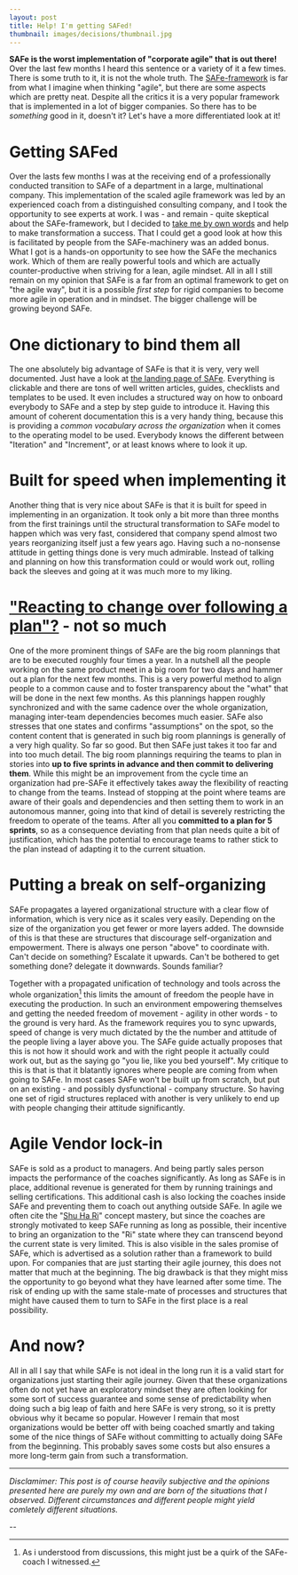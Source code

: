 ```yaml
---
layout: post
title: Help! I'm getting SAFed!
thumbnail: images/decisions/thumbnail.jpg
---
```


**SAFe is the worst implementation of "corporate agile" that is out there!** Over the last few months I heard this sentence or a variety of it a few times. There is some truth to it, it is not the whole truth. The [SAFe-framework](https://www.scaledagileframework.com) is far from what I imagine when thinking "agile", but there are some aspects which are pretty neat. Despite all the critics it is a very popular framework that is implemented in a lot of bigger companies. So there has to be *something* good in it, doesn't it? Let's have a more differentiated look at it! 

# Getting SAFed 

Over the lasts few months I was at the receiving end of a professionally conducted transition to SAFe of a department in a large, multinational company. This implementation of the scaled agile framework was led by an experienced coach from a distinguished consulting company, and I took the opportunity to see experts at work. I was - and remain - quite skeptical about the SAFe-framework, but I decided to [take me by own words]({{site.base_url}}/agile-beyond-team-size/) and help to make transformation a success. That I could get a good look at how this is facilitated by people from the SAFe-machinery was an added bonus.
What I got is a hands-on opportunity to see how the SAFe the mechanics work. Which of them are really powerful tools and which are actually counter-productive when striving for a lean, agile mindset. All in all I still remain on my opinion that SAFe is a far from an optimal framework to get on "the agile way", but it is a possible *first step* for rigid companies to become more agile in operation and in mindset. The bigger challenge will be growing beyond SAFe. 

# One dictionary to bind them all

The one absolutely big advantage of SAFe is that it is very, very well documented. Just have a look at [the landing page of SAFe](https://www.scaledagileframework.com). Everything is clickable and there are tons of well written articles, guides, checklists and templates to be used. It even includes a structured way on how to onboard everybody to SAFe and a step by step guide to introduce it. Having this amount of coherent documentation this is a very handy thing, because this is providing a *common vocabulary across the organization* when it comes to the operating model to be used. Everybody knows the different between "Iteration" and "Increment", or at least knows where to look it up. 

# Built for speed when implementing it

Another thing that is very nice about SAFe is that it is built for speed in implementing in an organization. It took only a bit more than three months from the first trainings until the structural transformation to SAFe model to happen which was very fast, considered that company spend almost two years reorganizing itself just a few years ago. Having such a no-nonsense attitude in getting things done is very much admirable. Instead of talking and planning on how this transformation could or would work out, rolling back the sleeves and going at it was much more to my liking.


# ["Reacting to change over following a plan"?](http://agilemanifesto.org/) - not so much

One of the more prominent things of SAFe are the big room plannings that are to be executed roughly four times a year. In a nutshell all the people working on the same product meet in a big room for two days and hammer out a plan for the next few months. This is a very powerful method to align people to a common cause and to foster transparency about the "what" that will be done in the next few months. As this plannings happen roughly synchronized and with the same cadence over the whole organization, managing inter-team dependencies becomes much easier. SAFe also stresses that one states and confirms "assumptions" on the spot, so the content content that is generated in such big room plannings is generally of a very high quality. 
So far so good. But then SAFe just takes it too far and into too much detail. The big room plannings requiring the teams to plan in stories into **up to five sprints in advance and then commit to delivering them**. While this might be an improvement from the cycle time an organization had pre-SAFe it effectively takes away the flexibility of reacting to change from the teams. 
Instead of stopping at the point where teams are aware of their goals and dependencies and then setting them to work in an autonomous manner, going into that kind of detail is severely restricting the freedom to operate of the teams. After all you **committed to a plan for 5 sprints**, so as a consequence deviating from that plan needs quite a bit of justification, which has the potential to encourage teams to rather stick to the plan instead of adapting it to the current situation. 

# Putting a break on self-organizing
SAFe propagates a layered organizational structure with a clear flow of information, which is very nice as it scales very easily. Depending on the size of the organization you get fewer or more layers added. The downside of this is that these are structures that discourage self-organization and empowerment.
There is always one person "above" to coordinate with. Can't decide on something? Escalate it upwards. Can't be bothered to get something done? delegate it downwards. Sounds familiar?

Together with a propagated unification of technology and tools across the whole organization[^1] this limits the amount of freedom the people have in executing the production. In such an environment empowering themselves and getting the needed freedom of movement - agility in other words - to the ground is very hard. As the framework requires you to sync upwards, speed of change is very much dictated by the the number and attitude of the people living a layer above you.
The SAFe guide actually proposes that this is not how it should work and with the right people it actually could work out, but as the saying go "you lie, like you bed yourself". 
My critique to this is that is that it blatantly ignores where people are coming from when going to SAFe. In most cases SAFe won't be built up from scratch, but put on an existing - and possibly dysfunctional - company structure. So having one set of rigid structures replaced with another is very unlikely to end up with people changing their attitude significantly. 

# Agile Vendor lock-in

SAFe is sold as a product to managers. And being partly sales person impacts the performance of the coaches significantly. As long as SAFe is in place, additional revenue is generated for them by running trainings and selling certifications.
This additional cash is also locking the coaches inside SAFe and preventing them to coach out anything outside SAFe. In agile we often cite the "[Shu Ha Ri](https://en.wikipedia.org/wiki/Shuhari)" concept mastery, but since the coaches are strongly motivated to keep SAFe running as long as possible, their incentive to bring an organization to the "Ri" state where they can transcend beyond the current state is very limited. This is also visible in the sales promise of SAFe, which is advertised as a solution rather than a framework to build upon. For companies that are just starting their agile journey, this does not matter that much at the beginning. The big drawback is that they might miss the opportunity to go beyond what they have learned after some time. The risk of ending up with the same stale-mate of processes and structures that might have caused them to turn to SAFe in the first place is a real possibility.
 

# And now?

All in all I say that while SAFe is not ideal in the long run it is a valid start for organizations just starting their agile journey. Given that these organizations often do not yet have an exploratory mindset they are often looking for some sort of success guarantee and some sense of predictability when doing such a big leap of faith and here SAFe is very strong, so it is pretty obvious why it became so popular. However I remain that most organizations would be better off with being coached smartly and taking some of the nice things of SAFe without committing to actually doing SAFe from the beginning. This probably saves some costs but also ensures a more long-term gain from such a transformation. 

--- 

*Disclamimer: This post is of course heavily subjective and the opinions presented here are purely my own and are born of the situations that I observed. Different circumstances and different people might yield comletely different situations.*

--
[^1]:As i understood from discussions, this might just be a quirk of the SAFe-coach I witnessed.

